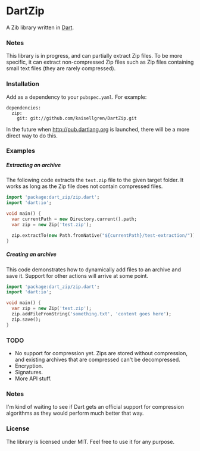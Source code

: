 DartZip
==
A Zib library written in [Dart](http://dartlang.org).

### Notes

This library is in progress, and can partially extract Zip files. To be more specific, it can extract non-compressed Zip files
such as Zip files containing small text files (they are rarely compressed).

### Installation

Add as a dependency to your ```pubspec.yaml```. For example:

```
dependencies:
  zip:
    git: git://github.com/kaisellgren/DartZip.git
```

In the future when http://pub.dartlang.org is launched, there will be a more direct way to do this.

### Examples

##### Extracting an archive

The following code extracts the `test.zip` file to the given target folder. It works as long as the Zip file does not contain compressed files.

```dart
import 'package:dart_zip/zip.dart';
import 'dart:io';

void main() {
  var currentPath = new Directory.current().path;
  var zip = new Zip('test.zip');

  zip.extractTo(new Path.fromNative("${currentPath}/test-extraction/"));
}
```

##### Creating an archive

This code demonstrates how to dynamically add files to an archive and save it. Support for other actions will arrive at some point.

```dart
import 'package:dart_zip/zip.dart';
import 'dart:io';

void main() {
  var zip = new Zip('test.zip');
  zip.addFileFromString('something.txt', 'content goes here');
  zip.save();
}
```

### TODO

- No support for compression yet. Zips are stored without compression, and existing archives that are compressed can't be decompressed.
- Encryption.
- Signatures.
- More API stuff.

### Notes

I'm kind of waiting to see if Dart gets an official support for compression algorithms as they would perform much better that way.

### License
The library is licensed under MIT. Feel free to use it for any purpose.
